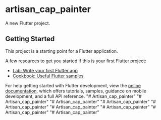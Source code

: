 # artisan_cap_painter

A new Flutter project.

## Getting Started

This project is a starting point for a Flutter application.

A few resources to get you started if this is your first Flutter project:

- [Lab: Write your first Flutter app](https://docs.flutter.dev/get-started/codelab)
- [Cookbook: Useful Flutter samples](https://docs.flutter.dev/cookbook)

For help getting started with Flutter development, view the
[online documentation](https://docs.flutter.dev/), which offers tutorials,
samples, guidance on mobile development, and a full API reference.
"# Artisan_cap_painter" 
"# Artisan_cap_painter" 
"# Artisan_cap_painter" 
"# Artisan_cap_painter" 
"# Artisan_cap_painter" 
"# Artisan_cap_painter" 
"# Artisan_cap_painter" 
"# Artisan_cap_painter" 
"# Artisan_cap_painter" 
